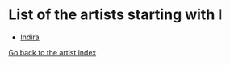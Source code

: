 # List of the artists starting with I

- [Indira](indira.md)

[Go back to the artist index](../index.md)
